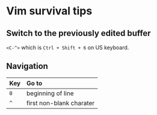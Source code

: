 # Vim survival tips

## Switch to the previously edited buffer

`<C-^>` which is `Ctrl + Shift + 6` on US keyboard.

## Navigation

| Key | Go to |
|-----|:----|
| `0` | beginning of line |
| `^` | first non-blank charater |
